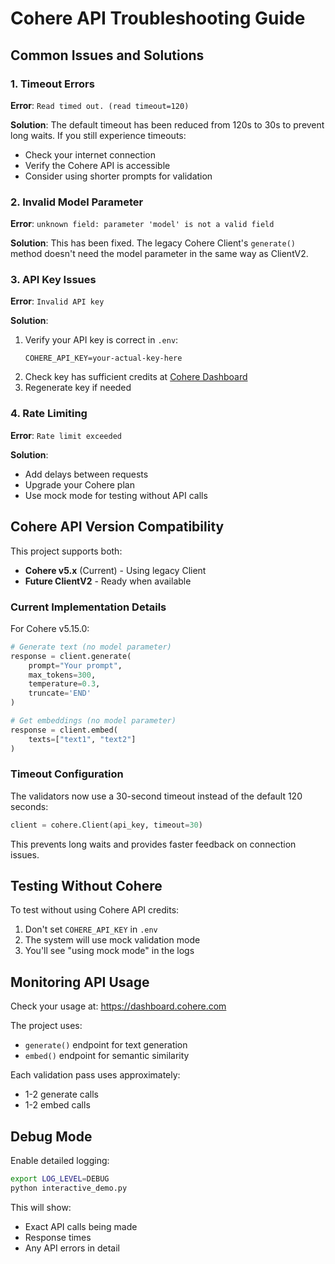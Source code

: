 # Cohere API Troubleshooting Guide

## Common Issues and Solutions

### 1. Timeout Errors
**Error**: `Read timed out. (read timeout=120)`

**Solution**: The default timeout has been reduced from 120s to 30s to prevent long waits. If you still experience timeouts:
- Check your internet connection
- Verify the Cohere API is accessible
- Consider using shorter prompts for validation

### 2. Invalid Model Parameter
**Error**: `unknown field: parameter 'model' is not a valid field`

**Solution**: This has been fixed. The legacy Cohere Client's `generate()` method doesn't need the model parameter in the same way as ClientV2.

### 3. API Key Issues
**Error**: `Invalid API key`

**Solution**:
1. Verify your API key is correct in `.env`:
   ```
   COHERE_API_KEY=your-actual-key-here
   ```
2. Check key has sufficient credits at [Cohere Dashboard](https://dashboard.cohere.com)
3. Regenerate key if needed

### 4. Rate Limiting
**Error**: `Rate limit exceeded`

**Solution**:
- Add delays between requests
- Upgrade your Cohere plan
- Use mock mode for testing without API calls

## Cohere API Version Compatibility

This project supports both:
- **Cohere v5.x** (Current) - Using legacy Client
- **Future ClientV2** - Ready when available

### Current Implementation Details

For Cohere v5.15.0:
```python
# Generate text (no model parameter)
response = client.generate(
    prompt="Your prompt",
    max_tokens=300,
    temperature=0.3,
    truncate='END'
)

# Get embeddings (no model parameter) 
response = client.embed(
    texts=["text1", "text2"]
)
```

### Timeout Configuration

The validators now use a 30-second timeout instead of the default 120 seconds:
```python
client = cohere.Client(api_key, timeout=30)
```

This prevents long waits and provides faster feedback on connection issues.

## Testing Without Cohere

To test without using Cohere API credits:
1. Don't set `COHERE_API_KEY` in `.env`
2. The system will use mock validation mode
3. You'll see "using mock mode" in the logs

## Monitoring API Usage

Check your usage at: https://dashboard.cohere.com

The project uses:
- `generate()` endpoint for text generation
- `embed()` endpoint for semantic similarity

Each validation pass uses approximately:
- 1-2 generate calls
- 1-2 embed calls

## Debug Mode

Enable detailed logging:
```bash
export LOG_LEVEL=DEBUG
python interactive_demo.py
```

This will show:
- Exact API calls being made
- Response times
- Any API errors in detail